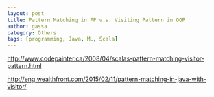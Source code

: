 ```yaml
---
layout: post
title: Pattern Matching in FP v.s. Visiting Pattern in OOP
author: gassa
category: Others
tags: [programming, Java, ML, Scala]
---
```


http://www.codepainter.ca/2008/04/scalas-pattern-matching-visitor-pattern.html

http://eng.wealthfront.com/2015/02/11/pattern-matching-in-java-with-visitor/







